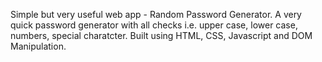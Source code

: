 Simple but very useful web app - Random Password Generator. 
A very quick password generator with all checks i.e. upper case, lower case, numbers, special charatcter. 
Built using HTML, CSS, Javascript and DOM Manipulation.